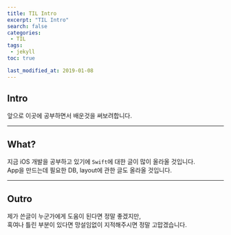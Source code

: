 ```yaml
---
title: TIL Intro
excerpt: "TIL Intro"
search: false
categories:
 - TIL
tags:
 - jekyll
toc: true

last_modified_at: 2019-01-08
---
```


## Intro  
앞으로 이곳에 공부하면서 배운것을 써보려합니다.

---
## What?  
지금 iOS 개발을 공부하고 있기에 `Swift`에 대한 글이 많이 올라올 것입니다.  
App을 만드는데 필요한 DB, layout에 관한 글도 올라올 것입니다.  

---
## Outro
제가 쓴글이 누군가에게 도움이 된다면 정말 좋겠지만,  
혹여나 틀린 부분이 있다면 망설임없이 지적해주시면 정말 고맙겠습니다.

